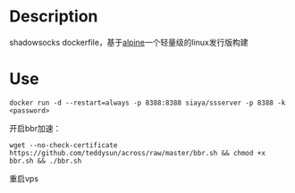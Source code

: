# Description
shadowsocks dockerfile，基于[alpine](https://alpinelinux.org/)一个轻量级的linux发行版构建
# Use
```
docker run -d --restart=always -p 8388:8388 siaya/ssserver -p 8388 -k <password>
```
开启bbr加速：
```
wget --no-check-certificate https://github.com/teddysun/across/raw/master/bbr.sh && chmod +x bbr.sh && ./bbr.sh
```
重启vps
